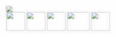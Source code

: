 <img src="https://github-readme-stats.vercel.app/api/top-langs/?username=luisviniciuslv&layout=compact&langs_count=7&theme=dracula "/>
<div>
<img src="https://cdn3.iconfinder.com/data/icons/logos-and-brands-adobe/512/267_Python-512.png" width="50" height="50"/>
<img src="https://cdn-icons-png.flaticon.com/512/5968/5968292.png" width="50" height="50"/>
<img src="https://cdn.discordapp.com/attachments/996464678647640264/1002400491738775632/pngwing.com.png" width="50" height="50"/>
<img src="https://upload.wikimedia.org/wikipedia/commons/thumb/a/a7/React-icon.svg/2300px-React-icon.svg.png" width="60" height="50"/>
<img src="https://cdn-icons-png.flaticon.com/512/919/919853.png" width="50" height="50"/>
<div/>
